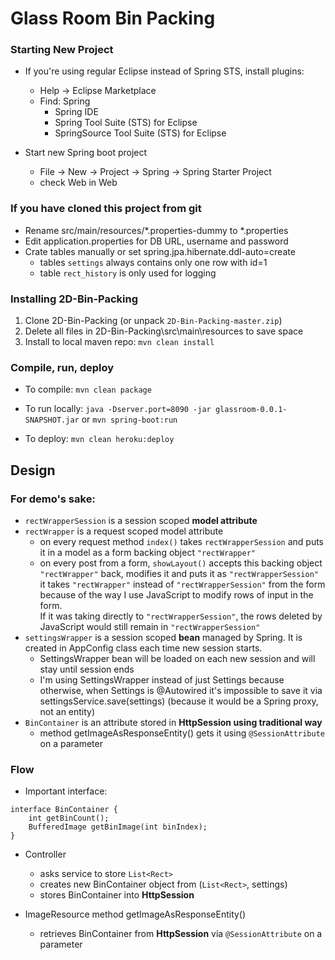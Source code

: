 # Glass Room Bin Packing

### Starting New Project
+ If you're using regular Eclipse instead of Spring STS, install plugins:
	+ Help -> Eclipse Marketplace
	+ Find: Spring
		+ Spring IDE
		+ Spring Tool Suite (STS) for Eclipse
		+ SpringSource Tool Suite (STS) for Eclipse

+ Start new Spring boot project
	+ File -> New -> Project -> Spring -> Spring Starter Project
	+ check Web in Web

### If you have cloned this project from git	
+ Rename src/main/resources/*.properties-dummy to *.properties
+ Edit application.properties for DB URL, username and password
+ Crate tables manually or set spring.jpa.hibernate.ddl-auto=create
	+ tables `settings` always contains only one row with id=1
	+ table `rect_history` is only used for logging
	
### Installing 2D-Bin-Packing
1. Clone 2D-Bin-Packing (or unpack `2D-Bin-Packing-master.zip`)
2. Delete all files in 2D-Bin-Packing\src\main\resources to save space
3. Install to local maven repo: `mvn clean install`

### Compile, run, deploy
+ To compile:
`mvn clean package`
	
+ To run locally:
`java -Dserver.port=8090 -jar glassroom-0.0.1-SNAPSHOT.jar`
or 
`mvn spring-boot:run`

+ To deploy:
`mvn clean heroku:deploy`

## Design
### For demo's sake:
+ `rectWrapperSession` is a session scoped **model attribute**
+ `rectWrapper` is a request scoped model attribute
	+ on every request method `index()` takes `rectWrapperSession` and puts it in a model as a form backing object `"rectWrapper"`
	+ on every post from a form, `showLayout()` accepts this backing object `"rectWrapper"` back, modifies it and puts it as `"rectWrapperSession"`  
	it takes `"rectWrapper"` instead of `"rectWrapperSession"` from the form because of the way I use JavaScript to modify rows of input in the form.  
	If it was taking directly to `"rectWrapperSession"`, the rows deleted by JavaScript would still remain in `"rectWrapperSession"`
+ `settingsWrapper` is a session scoped **bean** managed by Spring. It is created in AppConfig class each time new session starts. 
	+ SettingsWrapper bean will be loaded on each new session and will stay until session ends
	+ I'm using SettingsWrapper instead of just Settings because otherwise, when Settings is @Autowired it's impossible to save it via
	settingsService.save(settings) (because it would be a Spring proxy, not an entity)
+ `BinContainer` is an attribute stored in **HttpSession using traditional way**
	+ method getImageAsResponseEntity() gets it using `@SessionAttribute` on a parameter

### Flow
+ Important interface:
```
interface BinContainer {
	int getBinCount();
	BufferedImage getBinImage(int binIndex);
}
```

+ Controller
	+ asks service to store `List<Rect>`
	+ creates new BinContainer object from (`List<Rect>`, settings)
	+ stores BinContainer into **HttpSession**
	
+ ImageResource method getImageAsResponseEntity()
	+ retrieves BinContainer from **HttpSession** via `@SessionAttribute` on a parameter
